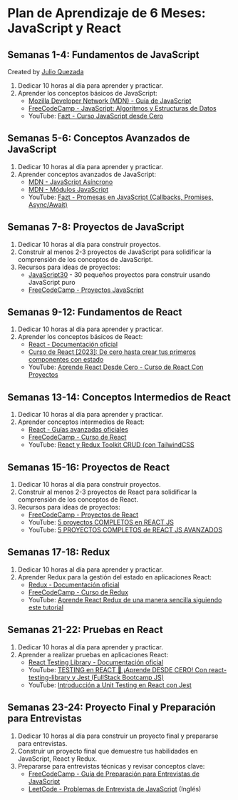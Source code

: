 # Plan de Aprendizaje de 6 Meses: JavaScript y React

## Semanas 1-4: Fundamentos de JavaScript
Created by [Julio Quezada](https://www.julioquezada.com)

1. Dedicar 10 horas al día para aprender y practicar.
2. Aprender los conceptos básicos de JavaScript:
   - [Mozilla Developer Network (MDN) - Guía de JavaScript](https://developer.mozilla.org/es/docs/Web/JavaScript/Guide)
   - [FreeCodeCamp - JavaScript: Algoritmos y Estructuras de Datos](https://www.freecodecamp.org/espanol/learn/javascript-algorithms-and-data-structures/)
   - YouTube: [Fazt - Curso JavaScript desde Cero](https://www.youtube.com/watch?v=RqQ1d1qEWlE)

## Semanas 5-6: Conceptos Avanzados de JavaScript

1. Dedicar 10 horas al día para aprender y practicar.
2. Aprender conceptos avanzados de JavaScript:
   - [MDN - JavaScript Asíncrono](https://developer.mozilla.org/es/docs/Learn/JavaScript/Asynchronous)
   - [MDN - Módulos JavaScript](https://developer.mozilla.org/es/docs/Web/JavaScript/Guide/Modules)
   - YouTube: [Fazt - Promesas en JavaScript (Callbacks, Promises, Async/Await)](https://www.youtube.com/watch?v=Q3HtXuDEy5s)

## Semanas 7-8: Proyectos de JavaScript

1. Dedicar 10 horas al día para construir proyectos.
2. Construir al menos 2-3 proyectos de JavaScript para solidificar la comprensión de los conceptos de JavaScript.
3. Recursos para ideas de proyectos:
   - [JavaScript30](https://javascript30.com/) - 30 pequeños proyectos para construir usando JavaScript puro
   - [FreeCodeCamp - Proyectos JavaScript](https://www.freecodecamp.org/espanol/learn/javascript-algorithms-and-data-structures/#javascript-algorithms-and-data-structures-projects)

## Semanas 9-12: Fundamentos de React

1. Dedicar 10 horas al día para aprender y practicar.
2. Aprender los conceptos básicos de React:
   - [React - Documentación oficial](https://es.react.dev/learn)
   - [Curso de React [2023]: De cero hasta crear tus primeros componentes con estado](https://www.youtube.com/watch?v=7iobxzd_2wY)
   - YouTube: [Aprende React Desde Cero - Curso de React Con Proyectos](https://www.youtube.com/watch?v=6Jfk8ic3KVk)

## Semanas 13-14: Conceptos Intermedios de React

1. Dedicar 10 horas al día para aprender y practicar.
2. Aprender conceptos intermedios de React:
   - [React - Guías avanzadas oficiales](https://es.react.dev/reference/react)
   - [FreeCodeCamp - Curso de React](https://www.freecodecamp.org/espanol/learn/front-end-libraries/react/)
   - YouTube: [React y Redux Toolkit CRUD (con TailwindCSS](https://www.youtube.com/watch?v=w2rAP7d6ndg&ab_channel=FaztCode)

## Semanas 15-16: Proyectos de React

1. Dedicar 10 horas al día para construir proyectos.
2. Construir al menos 2-3 proyectos de React para solidificar la comprensión de los conceptos de React.
3. Recursos para ideas de proyectos:
   - [FreeCodeCamp - Proyectos de React](https://www.freecodecamp.org/es/news/5-proyectos-de-react-que-necesitas-en-tu-portafolio/)
   - YouTube: [5 proyectos COMPLETOS en REACT JS](https://www.youtube.com/watch?v=oT-feDPuJmk&ab_channel=VidaMRR-Programacionweb)
   - YouTube: [5 PROYECTOS COMPLETOS de REACT JS AVANZADOS](https://www.youtube.com/watch?v=4V7rfombLkc&ab_channel=VidaMRR-Programacionweb)

## Semanas 17-18: Redux

1. Dedicar 10 horas al día para aprender y practicar.
2. Aprender Redux para la gestión del estado en aplicaciones React:
   - [Redux - Documentación oficial](https://es.redux.js.org/)
   - [FreeCodeCamp - Curso de Redux](https://www.freecodecamp.org/espanol/learn/front-end-libraries/redux/)
   - YouTube: [Aprende React Redux de una manera sencilla siguiendo este tutorial](https://www.youtube.com/watch?v=SFyAZFrjDBA&ab_channel=TheFullstackDevs)

## Semanas 21-22: Pruebas en React

1. Dedicar 10 horas al día para aprender y practicar.
2. Aprender a realizar pruebas en aplicaciones React:
   - [React Testing Library - Documentación oficial](https://testing-library.com/docs/react-testing-library/intro/)
   - YouTube: [TESTING en REACT 🧪 ¡Aprende DESDE CERO! Con react-testing-library y Jest (FullStack Bootcamp JS)](https://www.youtube.com/watch?v=KYjjtRgg_H0&ab_channel=midudev)
   - YouTube: [Introducción a Unit Testing en React con Jest](https://www.youtube.com/watch?v=n5qbzhZUMsY&ab_channel=Garajedeideas)

## Semanas 23-24: Proyecto Final y Preparación para Entrevistas

1. Dedicar 10 horas al día para construir un proyecto final y prepararse para entrevistas.
2. Construir un proyecto final que demuestre tus habilidades en JavaScript, React y Redux.
3. Prepararse para entrevistas técnicas y revisar conceptos clave:
   - [FreeCodeCamp - Guía de Preparación para Entrevistas de JavaScript](https://www.freecodecamp.org/espanol/learn/coding-interview-prep/#algorithms)
   - [LeetCode - Problemas de Entrevista de JavaScript](https://leetcode.com/problemset/javascript/) (Inglés)
